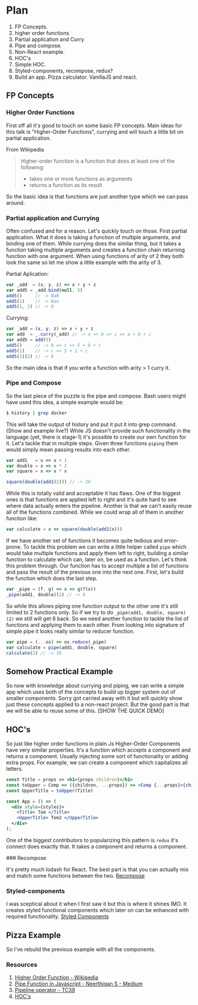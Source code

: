 Plan
====
1. FP Concepts.
  1. higher order functions
  2. Partial application and Curry
  3. Pipe and compose.
3. Non-React example.
4. HOC's
5. Simple HOC.
6. Styled-components, recompose, redux?
7. Build an app. Pizza calculator. VanillaJS and react.

FP Concepts
-----------

### Higher Order Functions

First off all it's good to touch on some basic FP concepts. Main ideas for this
talk is "Higher-Order Functions", currying and will touch a little bit on partial
application.

From Wikipedia
> Higher-order function is a function that does at least one of the following:
>   - takes one or more functions as arguments
>   - returns a function as its result

So the basic idea is that functions are just another type which we can pass around.

### Partial application and Currying

Often confused and for a reason. Let's quickly touch on those. First partial
application. What it does is taking a function of multiple arguments, and
binding one of them. While currying does the similar thing, but it takes a function
taking multiple arguments and creates a function chain returning function with
one argument. When using functions of arity of 2 they both look the same so let
me show a little example with the arity of 3.

Partial Aplication:
```javascript
var _add  = (x, y, z) => x + y + z
var add5 = _add.bind(null, 5)
add5()     // -> NaN
add5(1)    // -> Nan
add5(1, 2) // -> 8
```

Currying:
```javascript
var _add = (x, y, z) => x + y + z
var add  = _.curry(_add) // -> a => b => c => a + b + c
var add5 = add(5)
add5()     // -> b => c => 5 + b + c
add5(1)    // -> c => 5 + 1 + c
add5(1)(2) // -> 8
```
So the main idea is that if you write a function with arity > 1 curry it.

### Pipe and Compose

So the last piece of the puzzle is the pipe and compose. Bash users might
have used this idea, a simple example would be:

```sh
$ history | grep docker
```

This will take the output of history and put it put it into grep command. (Show
and example live?) While JS doesn't provide such functionality in the language
(yet, there is stage-1) it's possible to create our own function for it. Let's
tackle that in multiple steps.  Given three functions `piping` them would
simply mean passing results into each other.

```javascript
var add1   = x => x + 1
var double = x => x * 2
var square = x => x * x

square(double(add1(2))) // -> 36
```

While this is totally valid and acceptable it has flaws. One of the biggest ones
is that functions are applied left to right and it's quite hard to see where
data actually enters the pipeline. Another is that we can't easily reuse all of
the functions combined. While we could wrap all of them in another function
like:

```javascript
var calculate = x => square(double(add1(x)))
```

If we have another set of functions it becomes quite tedious and error-prone.
To tackle this problem we can write a little helper called `pipe` which would
take multiple functions and apply them left to right, building a similar
function to calculate which can, later on, be used as a function. Let's think
this problem through. Our function has to accept multiple a list of functions
and pass the result of the previous one into the next one. First, let's build the function which does the last step.

```javascript
var _pipe = (f, g) => x => g(f(x))
_pipe(add1, double)(2) // -> 6
```

So while this allows piping one function output to the other one it's still
limited to 2 functions only. So if we try to do `_pipe(add1, double,
square)(2)` we still will get 6 back. So we need another function to tackle
the list of functions and applying them to each other. From looking into
signature of simple pipe it looks really similar to reducer function.

```javascript
var pipe = (...os) => os.reduce(_pipe)
var calculate = pipe(add1, double, square)
calculate(2) // -> 36
```

Somehow Practical Example
-------------------------

So now with knowledge about currying and piping, we can write a simple app which
uses both of the concepts to build up bigger system out of smaller components.
Sorry got carried away with it but will quickly show just these concepts
applied to a non-react project.  But the good part is that we will be able to
reuse some of this.
[SHOW THE QUICK DEMO]

HOC's
-----

So just like higher order functions in plain Js Higher-Order Components have
very similar properties. It's a function which accepts a component and returns
a component. Usually injecting some sort of functionality or adding extra props.
For example, we can create a component which capitalizes all letters.

```jsx
const Title = props => <h1>{props.children}</h1>
const toUpper = Comp => ({children, ...props}) => <Comp {...props}>{children.toUpperCase()}</Comp>
const UpperTitle = toUpper(Title)

const App = () => (
  <div style={styles}>
    <Title> Tom </Title>
    <UpperTitle> Tom2 </UpperTitle>
  </div>
);
```

One of the biggest contributors to popularizing this pattern is `redux` it's
connect does exactly that. It takes a component and returns a component.

### Recompose

It's pretty much lodash for React. The best part is that you can actually mix
and match some functions between the two.
[Recompose](https://github.com/acdlite/recompose#recompose)

### Styled-components

I was sceptical about it when I first saw it but this is where it shines IMO.
It creates styled functional components which later on can be enhanced with
required functionality.
[Styled Components](https://www.styled-components.com/docs/basics#adapting-based-on-props)

Pizza Example
-------------

So I've rebuild the previous example with all the components.

### Resources
1. [Higher Order Function - Wikipedia](https://en.wikipedia.org/wiki/Higher-order_function)
2. [Pipe Function in Javascript - Neerthigan S - Medium](https://medium.com/@venomnert/pipe-function-in-javascript-8a22097a538e)
3. [Pipeline operator - TC39](https://github.com/tc39/proposal-pipeline-operator)
4. [HOC's](https://hackernoon.com/higher-order-components-hocs-for-beginners-25cdcf1f1713)

